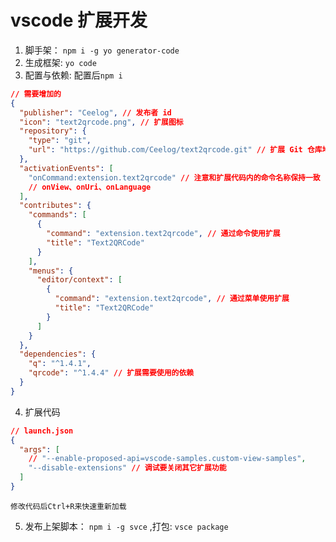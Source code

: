 # vscode 扩展开发

1. 脚手架： `npm i -g yo generator-code`
2. 生成框架: `yo code`
3. 配置与依赖: 配置后`npm i`

```json
// 需要增加的
{
  "publisher": "Ceelog", // 发布者 id
  "icon": "text2qrcode.png", // 扩展图标
  "repository": {
    "type": "git",
    "url": "https://github.com/Ceelog/text2qrcode.git" // 扩展 Git 仓库地址
  },
  "activationEvents": [
    "onCommand:extension.text2qrcode" // 注意和扩展代码内的命令名称保持一致
    // onView、onUri、onLanguage
  ],
  "contributes": {
    "commands": [
      {
        "command": "extension.text2qrcode", // 通过命令使用扩展
        "title": "Text2QRCode"
      }
    ],
    "menus": {
      "editor/context": [
        {
          "command": "extension.text2qrcode", // 通过菜单使用扩展
          "title": "Text2QRCode"
        }
      ]
    }
  },
  "dependencies": {
    "q": "^1.4.1",
    "qrcode": "^1.4.4" // 扩展需要使用的依赖
  }
}
```

4. 扩展代码

```json
// launch.json
{
  "args": [
    // "--enable-proposed-api=vscode-samples.custom-view-samples",
    "--disable-extensions" // 调试要关闭其它扩展功能
  ]
}
```

    修改代码后Ctrl+R来快速重新加载

5. 发布上架脚本： `npm i -g svce` ,打包: `vsce package`
